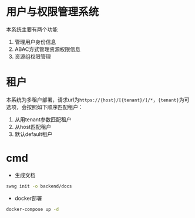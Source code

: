 # 用户与权限管理系统

本系统主要有两个功能
1. 管理用户身份信息
2. ABAC方式管理资源权限信息
3. 资源组权限管理

# 租户
本系统为多租户部署，请求url为`https://{host}/[{tenant}/]/*`，`{tenant}`为可选项，会按照如下顺序匹配租户：
1. 从用tenant参数匹配租户
2. 从host匹配租户
3. 默认default租户


# cmd

- 生成文档

```bash
swag init -o backend/docs
```

- docker部署

```bash
docker-compose up -d
```
